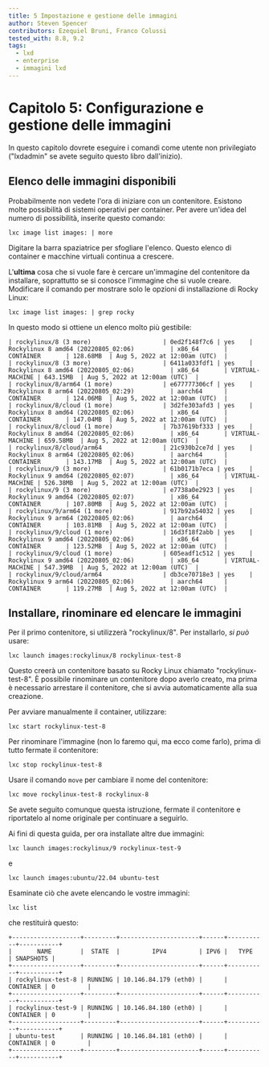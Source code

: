 ```yaml
---
title: 5 Impostazione e gestione delle immagini
author: Steven Spencer
contributors: Ezequiel Bruni, Franco Colussi
tested_with: 8.8, 9.2
tags:
  - lxd
  - enterprise
  - immagini lxd
---
```


# Capitolo 5: Configurazione e gestione delle immagini

In questo capitolo dovrete eseguire i comandi come utente non privilegiato ("lxdadmin" se avete seguito questo libro dall'inizio).

## Elenco delle immagini disponibili

Probabilmente non vedete l'ora di iniziare con un contenitore. Esistono molte possibilità di sistemi operativi per container. Per avere un'idea del numero di possibilità, inserite questo comando:

```
lxc image list images: | more
```

Digitare la barra spaziatrice per sfogliare l'elenco. Questo elenco di container e macchine virtuali continua a crescere.

L'**ultima** cosa che si vuole fare è cercare un'immagine del contenitore da installare, soprattutto se si conosce l'immagine che si vuole creare. Modificare il comando per mostrare solo le opzioni di installazione di Rocky Linux:

```
lxc image list images: | grep rocky
```

In questo modo si ottiene un elenco molto più gestibile:

```
| rockylinux/8 (3 more)                    | 0ed2f148f7c6 | yes    | Rockylinux 8 amd64 (20220805_02:06)          | x86_64       | CONTAINER       | 128.68MB  | Aug 5, 2022 at 12:00am (UTC)  |
| rockylinux/8 (3 more)                    | 6411a033fdf1 | yes    | Rockylinux 8 amd64 (20220805_02:06)          | x86_64       | VIRTUAL-MACHINE | 643.15MB  | Aug 5, 2022 at 12:00am (UTC)  |
| rockylinux/8/arm64 (1 more)              | e677777306cf | yes    | Rockylinux 8 arm64 (20220805_02:29)          | aarch64      | CONTAINER       | 124.06MB  | Aug 5, 2022 at 12:00am (UTC)  |
| rockylinux/8/cloud (1 more)              | 3d2fe303afd3 | yes    | Rockylinux 8 amd64 (20220805_02:06)          | x86_64       | CONTAINER       | 147.04MB  | Aug 5, 2022 at 12:00am (UTC)  |
| rockylinux/8/cloud (1 more)              | 7b37619bf333 | yes    | Rockylinux 8 amd64 (20220805_02:06)          | x86_64       | VIRTUAL-MACHINE | 659.58MB  | Aug 5, 2022 at 12:00am (UTC)  |
| rockylinux/8/cloud/arm64                 | 21c930b2ce7d | yes    | Rockylinux 8 arm64 (20220805_02:06)          | aarch64      | CONTAINER       | 143.17MB  | Aug 5, 2022 at 12:00am (UTC)  |
| rockylinux/9 (3 more)                    | 61b0171b7eca | yes    | Rockylinux 9 amd64 (20220805_02:07)          | x86_64       | VIRTUAL-MACHINE | 526.38MB  | Aug 5, 2022 at 12:00am (UTC)  |
| rockylinux/9 (3 more)                    | e7738a0e2923 | yes    | Rockylinux 9 amd64 (20220805_02:07)          | x86_64       | CONTAINER       | 107.80MB  | Aug 5, 2022 at 12:00am (UTC)  |
| rockylinux/9/arm64 (1 more)              | 917b92a54032 | yes    | Rockylinux 9 arm64 (20220805_02:06)          | aarch64      | CONTAINER       | 103.81MB  | Aug 5, 2022 at 12:00am (UTC)  |
| rockylinux/9/cloud (1 more)              | 16d3f18f2abb | yes    | Rockylinux 9 amd64 (20220805_02:06)          | x86_64       | CONTAINER       | 123.52MB  | Aug 5, 2022 at 12:00am (UTC)  |
| rockylinux/9/cloud (1 more)              | 605eadf1c512 | yes    | Rockylinux 9 amd64 (20220805_02:06)          | x86_64       | VIRTUAL-MACHINE | 547.39MB  | Aug 5, 2022 at 12:00am (UTC)  |
| rockylinux/9/cloud/arm64                 | db3ce70718e3 | yes    | Rockylinux 9 arm64 (20220805_02:06)          | aarch64      | CONTAINER       | 119.27MB  | Aug 5, 2022 at 12:00am (UTC)  |
```

## Installare, rinominare ed elencare le immagini

Per il primo contenitore, si utilizzerà "rockylinux/8". Per installarlo, *si può* usare:

```
lxc launch images:rockylinux/8 rockylinux-test-8
```

Questo creerà un contenitore basato su Rocky Linux chiamato "rockylinux-test-8". È possibile rinominare un contenitore dopo averlo creato, ma prima è necessario arrestare il contenitore, che si avvia automaticamente alla sua creazione.

Per avviare manualmente il container, utilizzare:

```
lxc start rockylinux-test-8
```

Per rinominare l'immagine (non lo faremo qui, ma ecco come farlo), prima di tutto fermate il contenitore:

```
lxc stop rockylinux-test-8
```

Usare il comando `move` per cambiare il nome del contenitore:

```
lxc move rockylinux-test-8 rockylinux-8
```

Se avete seguito comunque questa istruzione, fermate il contenitore e riportatelo al nome originale per continuare a seguirlo.

Ai fini di questa guida, per ora installate altre due immagini:

```
lxc launch images:rockylinux/9 rockylinux-test-9
```

e

```
lxc launch images:ubuntu/22.04 ubuntu-test
```

Esaminate ciò che avete elencando le vostre immagini:

```
lxc list
```

che restituirà questo:

```
+-------------------+---------+----------------------+------+-----------+-----------+
|       NAME        |  STATE  |         IPV4         | IPV6 |   TYPE    | SNAPSHOTS |
+-------------------+---------+----------------------+------+-----------+-----------+
| rockylinux-test-8 | RUNNING | 10.146.84.179 (eth0) |      | CONTAINER | 0         |
+-------------------+---------+----------------------+------+-----------+-----------+
| rockylinux-test-9 | RUNNING | 10.146.84.180 (eth0) |      | CONTAINER | 0         |
+-------------------+---------+----------------------+------+-----------+-----------+
| ubuntu-test       | RUNNING | 10.146.84.181 (eth0) |      | CONTAINER | 0         |
+-------------------+---------+----------------------+------+-----------+-----------+

```

